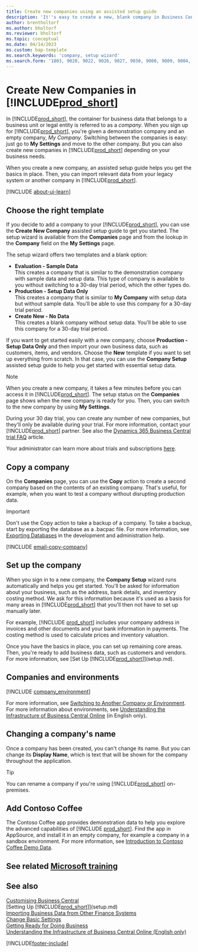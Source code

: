 ```yaml
---
title: Create new companies using an assisted setup guide
description: 'It''s easy to create a new, blank company in Business Central. An assisted setup guide helps you through the steps, and you can import your business data.'
author: brentholtorf
ms.author: bholtorf
ms.reviewer: bholtorf
ms.topic: conceptual
ms.date: 04/14/2023
ms.custom: bap-template
ms.search.keywords: 'company, setup wizard'
ms.search.form: '1803, 9020, 9022, 9026, 9027, 9030, 9000, 9009, 9004, 9005, 9024, 9006, 9007, 9010, 9016, 9017'
---
```

# <a name="create-new-companies-in-"></a><a name="create-new-companies-in-"></a>Create New Companies in [!INCLUDE[prod_short](includes/prod_short.md)]

In [!INCLUDE[prod_short](includes/prod_short.md)], the container for business data that belongs to a business unit or legal entity is referred to as a *company*. When you sign up for [!INCLUDE[prod_short](includes/prod_short.md)], you're given a demonstration company and an empty company, *My Company*. Switching between the companies is easy: just go to **My Settings** and move to the other company. But you can also create new companies in [!INCLUDE[prod_short](includes/prod_short.md)] depending on your business needs.  

When you create a new company, an assisted setup guide helps you get the basics in place. Then, you can import relevant data from your legacy system or another company in [!INCLUDE[prod_short](includes/prod_short.md)].  

[!INCLUDE [about-ui-learn](includes/about-ui-learn.md)]

## <a name="choose-the-right-template"></a><a name="choose-the-right-template"></a>Choose the right template

If you decide to add a company to your [!INCLUDE[prod_short](includes/prod_short.md)], you can use the **Create New Company** assisted setup guide to get you started. The setup wizard is available from the **Companies** page and from the lookup in the **Company** field on the **My Settings** page.  

The setup wizard offers two templates and a blank option:

- **Evaluation - Sample Data**  
    This creates a company that is similar to the demonstration company with sample data and setup data. This type of company is available to you without switching to a 30-day trial period, which the other types do.  
- **Production - Setup Data Only**  
    This creates a company that is similar to **My Company** with setup data but without sample data. You'll be able to use this company for a 30-day trial period.  
- **Create New - No Data**  
    This creates a blank company without setup data. You'll be able to use this company for a 30-day trial period.  

If you want to get started easily with a new company, choose **Production - Setup Data Only** and then import your own business data, such as customers, items, and vendors. Choose the **New** template if you want to set up everything from scratch. In that case, you can use the **Company Setup** assisted setup guide to help you get started with essential setup data.  

> [!NOTE]  
> When you create a new company, it takes a few minutes before you can access it in [!INCLUDE[prod_short](includes/prod_short.md)]. The setup status on the **Companies** page shows when the new company is ready for you. Then, you can switch to the new company by using **My Settings**.  

During your 30 day trial, you can create any number of new companies, but they'll only be available during your trial. For more information, contact your [!INCLUDE[prod_short](includes/prod_short.md)] partner. See also the [Dynamics 365 Business Central trial FAQ](trial-faq.md) article.  

Your administrator can learn more about trials and subscriptions [here](/dynamics365/business-central/dev-itpro/administration/trials-subscriptions).  

## <a name="copy-a-company"></a><a name="copy-a-company"></a>Copy a company

On the **Companies** page, you can use the **Copy** action to create a second company based on the contents of an existing company. That's useful, for example, when you want to test a company without disrupting production data.

> [!Important]
> Don't use the Copy action to take a backup of a company. To take a backup, start by exporting the database as a .bacpac file. For more information, see [Exporting Databases](/dynamics365/business-central/dev-itpro/administration/tenant-admin-center-database-export) in the development and administration help.

[!INCLUDE [email-copy-company](includes/email-copy-company.md)]

## <a name="set-up-the-company"></a><a name="set-up-the-company"></a>Set up the company

When you sign in to a new company, the **Company Setup** wizard runs automatically and helps you get started. You'll be asked for information about your business, such as the address, bank details, and inventory costing method. We ask for this information because it's used as a basis for many areas in [!INCLUDE[prod_short](includes/prod_short.md)] that you'll then not have to set up manually later.  

For example, [!INCLUDE [prod_short](includes/prod_short.md)] includes your company address in invoices and other documents and your bank information in payments. The costing method is used to calculate prices and inventory valuation.  

Once you have the basics in place, you can set up remaining core areas. Then, you're ready to add business data, such as customers and vendors. For more information, see [Set Up [!INCLUDE[prod_short](includes/prod_short.md)]](setup.md).  

## <a name="companies-and-environments"></a><a name="companies-and-environments"></a>Companies and environments

[!INCLUDE [company_environment](includes/company_environment.md)]

For more information, see [Switching to Another Company or Environment](ui-organization-switch.md). For more information about environments, see [Understanding the Infrastructure of Business Central Online](/dynamics365/business-central/dev-itpro/administration/tenant-environment-topology) (in English only).  

## <a name="changing-a-companys-name"></a><a name="changing-a-companys-name"></a>Changing a company's name

Once a company has been created, you can't change its name. But you can change its **Display Name**, which is text that will be shown for the company throughout the application.  

> [!TIP]
> You can rename a company if you're using [!INCLUDE[prod_short](includes/prod_short.md)] on-premises.

## <a name="add-contoso-coffee"></a><a name="add-contoso-coffee"></a>Add Contoso Coffee

The Contoso Coffee app provides demonstration data to help you explore the advanced capabilities of [!INCLUDE [prod_short](includes/prod_short.md)]. Find the app in AppSource, and install it in an empty company, for example a company in a sandbox environment. For more information, see [Introduction to Contoso Coffee Demo Data](contoso-coffee/contoso-coffee-intro.md).  

## <a name="see-related-microsoft-training"></a><a name="see-related-microsoft-training"></a>See related [Microsoft training](/training/modules/create-new-companies-dynamics-365-business-central/)

## <a name="see-also"></a><a name="see-also"></a>See also

[Customising Business Central](ui-customizing-overview.md)  
[Setting Up [!INCLUDE[prod_short](includes/prod_short.md)]](setup.md)  
[Importing Business Data from Other Finance Systems](across-import-data-configuration-packages.md)  
[Change Basic Settings](ui-change-basic-settings.md)  
[Getting Ready for Doing Business](ui-get-ready-business.md)  
[Understanding the Infrastructure of Business Central Online (English only)](/dynamics365/business-central/dev-itpro/administration/tenant-environment-topology)  


[!INCLUDE[footer-include](includes/footer-banner.md)]
